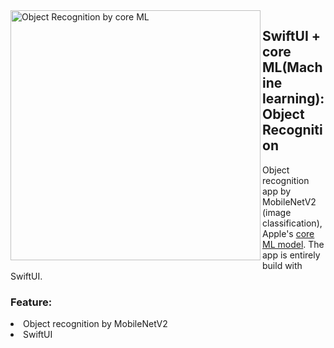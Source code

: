 


<img align="left" src="./readmeAssets/hero.gif" width="400px" height="auto" alt="Object Recognition by core ML" />

<h2>SwiftUI + core ML(Machine learning): Object Recognition</h2>
Object recognition app by MobileNetV2 (image classification), Apple's <a href="https://developer.apple.com/machine-learning/models/">core ML model</a>.
The app is entirely build with SwiftUI.
<h3>Feature:</h3>
<dl>
<li>Object recognition by MobileNetV2</li>
<li>SwiftUI</li>
</dl>


